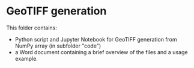 # GeoTIFF generation

This folder contains:
   - Python script and Jupyter Notebook for GeoTIFF generation from NumPy array (in subfolder "code")
   - a Word document containing a brief overview of the files and a usage example.
